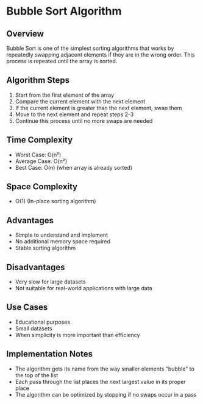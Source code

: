 # Bubble Sort Algorithm

## Overview
Bubble Sort is one of the simplest sorting algorithms that works by repeatedly swapping adjacent elements if they are in the wrong order. This process is repeated until the array is sorted.

## Algorithm Steps
1. Start from the first element of the array
2. Compare the current element with the next element
3. If the current element is greater than the next element, swap them
4. Move to the next element and repeat steps 2-3
5. Continue this process until no more swaps are needed

## Time Complexity
- Worst Case: O(n²)
- Average Case: O(n²)
- Best Case: O(n) (when array is already sorted)

## Space Complexity
- O(1) (In-place sorting algorithm)

## Advantages
- Simple to understand and implement
- No additional memory space required
- Stable sorting algorithm

## Disadvantages
- Very slow for large datasets
- Not suitable for real-world applications with large data

## Use Cases
- Educational purposes
- Small datasets
- When simplicity is more important than efficiency

## Implementation Notes
- The algorithm gets its name from the way smaller elements "bubble" to the top of the list
- Each pass through the list places the next largest value in its proper place
- The algorithm can be optimized by stopping if no swaps occur in a pass
